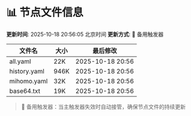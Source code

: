 # 📊 节点文件信息

**更新时间**: 2025-10-18 20:56:05 北京时间
**更新方式**: 🔄 备用触发器

| 文件名 | 大小 | 最后修改 |
|--------|------|----------|
| all.yaml | 22K | 2025-10-18 20:56 |
| history.yaml | 946K | 2025-10-18 20:56 |
| mihomo.yaml | 32K | 2025-10-18 20:56 |
| base64.txt | 19K | 2025-10-18 20:56 |

> 🔄 备用触发器：当主触发器失效时自动接管，确保节点文件的持续更新

